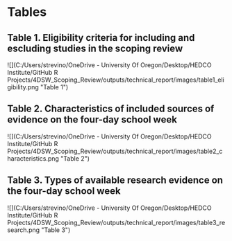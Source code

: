 # Tables



## Table 1. Eligibility criteria for including and escluding studies in the scoping review

![](C:/Users/strevino/OneDrive - University Of Oregon/Desktop/HEDCO Institute/GitHub R Projects/4DSW_Scoping_Review/outputs/technical_report/images/table1_eligibility.png "Table 1")

## Table 2. Characteristics of included sources of evidence on the four-day school week

![](C:/Users/strevino/OneDrive - University Of Oregon/Desktop/HEDCO Institute/GitHub R Projects/4DSW_Scoping_Review/outputs/technical_report/images/table2_characteristics.png "Table 2")

## Table 3. Types of available research evidence on the four-day school week

![](C:/Users/strevino/OneDrive - University Of Oregon/Desktop/HEDCO Institute/GitHub R Projects/4DSW_Scoping_Review/outputs/technical_report/images/table3_research.png "Table 3")
